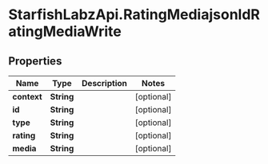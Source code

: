 # StarfishLabzApi.RatingMediajsonldRatingMediaWrite

## Properties
Name | Type | Description | Notes
------------ | ------------- | ------------- | -------------
**context** | **String** |  | [optional] 
**id** | **String** |  | [optional] 
**type** | **String** |  | [optional] 
**rating** | **String** |  | [optional] 
**media** | **String** |  | [optional] 
